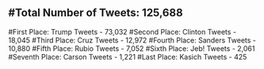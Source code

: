 #Total Number of Tweets: 125,688 
---
#First Place: Trump Tweets - 73,032
#Second Place: Clinton Tweets - 18,045
#Third Place: Cruz Tweets - 12,972
#Fourth Place: Sanders Tweets - 10,880
#Fifth Place: Rubio Tweets - 7,052
#Sixth Place: Jeb! Tweets - 2,061
#Seventh Place: Carson Tweets - 1,221
#Last Place: Kasich Tweets - 425
